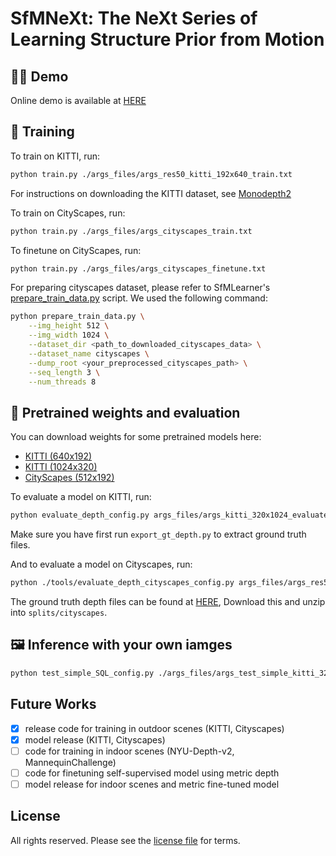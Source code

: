 # SfMNeXt: The NeXt Series of Learning Structure Prior from Motion

## 👩‍⚖️ Demo

Online demo is available at [HERE](http://cn-nd-plc-1.openfrp.top:56789/)

## 👀 Training

To train on KITTI, run:

```bash
python train.py ./args_files/args_res50_kitti_192x640_train.txt
```
For instructions on downloading the KITTI dataset, see [Monodepth2](https://github.com/nianticlabs/monodepth2)

To train on CityScapes, run:

```bash
python train.py ./args_files/args_cityscapes_train.txt
```
To finetune on CityScapes, run:

```bash
python train.py ./args_files/args_cityscapes_finetune.txt
```

For preparing cityscapes dataset, please refer to SfMLearner's [prepare_train_data.py](https://github.com/tinghuiz/SfMLearner/blob/master/data/prepare_train_data.py) script.
We used the following command:

```bash
python prepare_train_data.py \
    --img_height 512 \
    --img_width 1024 \
    --dataset_dir <path_to_downloaded_cityscapes_data> \
    --dataset_name cityscapes \
    --dump_root <your_preprocessed_cityscapes_path> \
    --seq_length 3 \
    --num_threads 8
```

## 💾 Pretrained weights and evaluation

You can download weights for some pretrained models here:

* [KITTI (640x192)](https://drive.google.com/file/d/1IRo-k56mO0glRuCyHJu2p16RBJGDIx59/view?usp=sharing)
* [KITTI (1024x320)](https://drive.google.com/file/d/1VH9hMN59eIMjVhUwjYOOxwFN1hsKPIp0/view?usp=sharing)
* [CityScapes (512x192)](https://drive.google.com/file/d/1nLwTQnXV_9IURUqfCfoGZyVHb4U5XwYI/view?usp=sharing)

To evaluate a model on KITTI, run:

```bash
python evaluate_depth_config.py args_files/args_kitti_320x1024_evaluate.config
```

Make sure you have first run `export_gt_depth.py` to extract ground truth files.

And to evaluate a model on Cityscapes, run:

```bash
python ./tools/evaluate_depth_cityscapes_config.py args_files/args_res50_cityscapes_finetune_192x640_eval.txt
```

The ground truth depth files can be found at [HERE](https://storage.googleapis.com/niantic-lon-static/research/manydepth/gt_depths_cityscapes.zip),
Download this and unzip into `splits/cityscapes`.

## 🖼 Inference with your own iamges

```bash
python test_simple_SQL_config.py ./args_files/args_test_simple_kitti_320x1024.txt
```
## Future Works

- [x] release code for training in outdoor scenes (KITTI, Cityscapes)
- [x] model release (KITTI, Cityscapes)
- [ ] code for training in indoor scenes (NYU-Depth-v2, MannequinChallenge)
- [ ] code for finetuning self-supervised model using metric depth
- [ ] model release for indoor scenes and metric fine-tuned model

## License

All rights reserved.
Please see the [license file](LICENSE) for terms.
